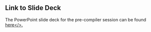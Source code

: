 ## Link to Slide Deck

The PowerPoint slide deck for the pre-compiler session can be found <a href="https://drive.google.com/open?id=15kV-yAhFWhC1MIN5zIjlVC9eEbWCDAm3">here</>.
